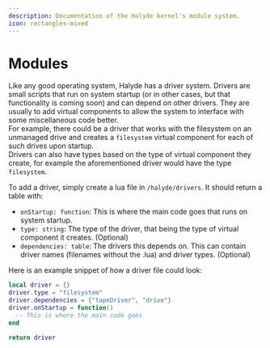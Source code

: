 ```yaml
---
description: Documentation of the Halyde kernel's module system.
icon: rectangles-mixed
---
```


# Modules

Like any good operating system, Halyde has a driver system. Drivers are small scripts that run on system startup (or in other cases, but that functionality is coming soon) and can depend on other drivers. They are usually to add virtual components to allow the system to interface with some miscellaneous code better.\
For example, there could be a driver that works with the filesystem on an unmanaged drive and creates a `filesystem` virtual component for each of such drives upon startup.\
Drivers can also have types based on the type of virtual component they create, for example the aforementioned driver would have the type `filesystem`.

To add a driver, simply create a lua file in `/halyde/drivers`. It should return a table with:

* `onStartup: function`: This is where the main code goes that runs on system startup.
* `type: string`: The type of the driver, that being the type of virtual component it creates. (Optional)
* `dependencies: table`: The drivers this depends on. This can contain driver names (filenames without the .lua) and driver types. (Optional)

Here is an example snippet of how a driver file could look:

```lua
local driver = {}
driver.type = "filesystem"
driver.dependencies = {"tapeDriver", "drive"}
driver.onStartup = function()
  -- This is where the main code goes
end

return driver
```
